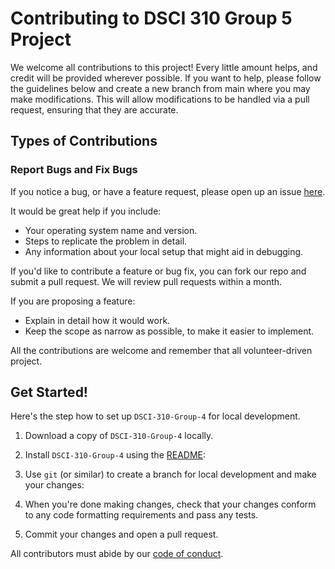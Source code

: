 # Contributing to DSCI 310 Group 5 Project

We welcome all contributions to this project! Every little amount helps, and credit will be provided wherever possible. If you want to help, please follow the guidelines below and create a new branch from main where you may make modifications. This will allow modifications to be handled via a pull request, ensuring that they are accurate.

## Types of Contributions

### Report Bugs and Fix Bugs
If you notice a bug, or have a feature request, 
please open up an issue [here](https://github.com/UBC-DSCI/REPOSITORY_NAME/issues). 

It would be great help if you include: 
* Your operating system name and version.
* Steps to replicate the problem in detail.
* Any information about your local setup that might aid in debugging.

If you'd like to contribute a feature or bug fix, you can fork our repo and submit a pull request. 
We will review pull requests within a month.

If you are proposing a feature:

* Explain in detail how it would work.
* Keep the scope as narrow as possible, to make it easier to implement.

All the contributions are welcome and remember that all volunteer-driven project.

## Get Started!

Here's the step how to set up `DSCI-310-Group-4` for local development.

1. Download a copy of `DSCI-310-Group-4` locally.

2. Install `DSCI-310-Group-4` using the [README](README.md):

3. Use `git` (or similar) to create a branch for local development and make your changes:

4. When you're done making changes, check that your changes conform to any code formatting requirements and pass any tests.

5. Commit your changes and open a pull request.


All contributors must abide by our [code of conduct](CODE_OF_CONDUCT.md).
